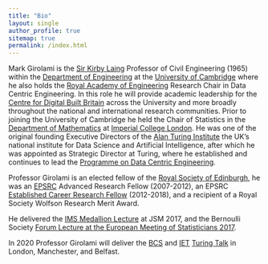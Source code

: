 ```yaml
---
title: "Bio"
layout: single
author_profile: true
sitemap: true
permalink: /index.html
---
```


Mark Girolami is the [Sir Kirby Laing](https://en.wikipedia.org/wiki/Kirby_Laing) Professor of Civil Engineering (1965) within the [Department of Engineering](http://www.eng.cam.ac.uk) at the [University of Cambridge](https://www.cam.ac.uk) where he also holds the [Royal Academy of Engineering](https://www.raeng.org.uk) Research Chair in Data Centric Engineering. In this role he will provide academic leadership for the [Centre for Digital Built Britain](https://www.cdbb.cam.ac.uk) across the University and more broadly throughout the national and international research communities. Prior to joining the University of Cambridge he held the Chair of Statistics in the [Department of Mathematics](https://www.imperial.ac.uk/mathematics) at [Imperial College London](https://www.imperial.ac.uk). He was one of the original founding Executive Directors of the [Alan Turing Institute](https://www.turing.ac.uk) the UK’s national institute for Data Science and Artificial Intelligence, after which he was appointed as Strategic Director at Turing, where he established and continues to lead the [Programme on Data Centric Engineering](https://www.turing.ac.uk/research/research-programmes/data-centric-engineering).

Professor Girolami is an elected fellow of the [Royal Society of Edinburgh](https://www.rse.org.uk), he was an [EPSRC](https://epsrc.ukri.org) Advanced Research Fellow (2007-2012), an EPSRC [Established Career Research Fellow](https://epsrc.ukri.org/about/people/markgirolami/) (2012-2018), and a recipient of a Royal Society Wolfson Research Merit Award.

He delivered the [IMS Medallion Lecture](http://bulletin.imstat.org/2017/05/medallion-lecture-preview-mark-girolami/) at JSM 2017, and the Bernoulli Society [Forum Lecture at the European Meeting of Statisticians 2017](http://ems2017.helsinki.fi).

In 2020 Professor Girolami will deliver the [BCS](https://www.bcs.org) and [IET](https://www.theiet.org) [Turing Talk](https://www.bcs.org/events-home/turing-talk/) in London, Manchester, and Belfast.


